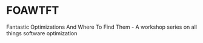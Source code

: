 # FOAWTFT
Fantastic Optimizations And Where To Find Them - A workshop series on all things software optimization
